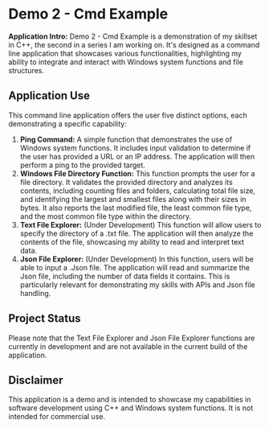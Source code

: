 <h1>Demo 2 - Cmd Example</h1>

<p><strong>Application Intro:</strong> Demo 2 - Cmd Example is a demonstration of my skillset in C++, the second in a series I am working on. It's designed as a command line application that showcases various functionalities, highlighting my ability to integrate and interact with Windows system functions and file structures.</p>

<h2>Application Use</h2>
<p>This command line application offers the user five distinct options, each demonstrating a specific capability:</p>

<ol>
    <li><strong>Ping Command:</strong> A simple function that demonstrates the use of Windows system functions. It includes input validation to determine if the user has provided a URL or an IP address. The application will then perform a ping to the provided target.</li>
    <li><strong>Windows File Directory Function:</strong> This function prompts the user for a file directory. It validates the provided directory and analyzes its contents, including counting files and folders, calculating total file size, and identifying the largest and smallest files along with their sizes in bytes. It also reports the last modified file, the least common file type, and the most common file type within the directory.</li>
    <li><strong>Text File Explorer:</strong> (Under Development) This function will allow users to specify the directory of a .txt file. The application will then analyze the contents of the file, showcasing my ability to read and interpret text data.</li>
    <li><strong>Json File Explorer:</strong> (Under Development) In this function, users will be able to input a .Json file. The application will read and summarize the Json file, including the number of data fields it contains. This is particularly relevant for demonstrating my skills with APIs and Json file handling.</li>
</ol>

<h2>Project Status</h2>
<p>Please note that the Text File Explorer and Json File Explorer functions are currently in development and are not available in the current build of the application.</p>

<h2>Disclaimer</h2>
<p>This application is a demo and is intended to showcase my capabilities in software development using C++ and Windows system functions. It is not intended for commercial use.</p>

</body>
</html>
